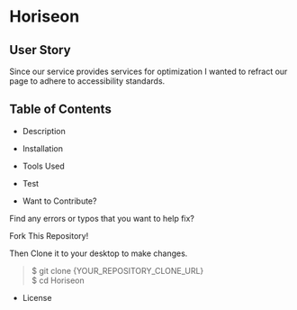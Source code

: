 # Horiseon #

## User Story

Since our service provides services for optimization I wanted to refract our page to adhere to accessibility standards.

## Table of Contents

* Description

* Installation

* Tools Used

* Test

* Want to Contribute?

Find any errors or typos that you want to help fix?

Fork This Repository!

Then Clone it to your desktop to make changes.

> $ git clone {YOUR_REPOSITORY_CLONE_URL}<br>
> $ cd Horiseon

* License
